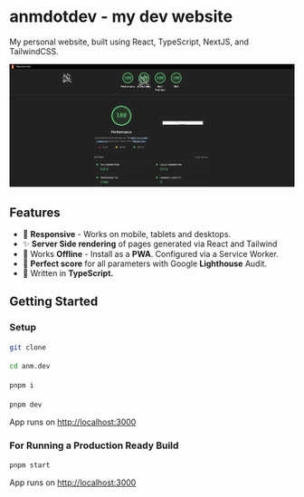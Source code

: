 # anmdotdev - my dev website

My personal website, built using React, TypeScript, NextJS, and TailwindCSS.

![Perfect LightHouse Score](public/images/readme.png 'Perfect LightHouse Score')

## Features

- 📱 **Responsive** - Works on mobile, tablets and desktops.
- ✨ **Server Side rendering** of pages generated via React and Tailwind
- 📴 Works **Offline** - Install as a **PWA**. Configured via a Service Worker.
- 🚗 **Perfect score** for all parameters with Google **Lighthouse** Audit.
- 📜 Written in **TypeScript.**

## Getting Started

### Setup

```bash
git clone

cd anm.dev

pnpm i

pnpm dev
```

App runs on [http://localhost:3000](http://localhost:3000)

### For Running a Production Ready Build

```bash
pnpm start
```

App runs on [http://localhost:3000](http://localhost:3000)
